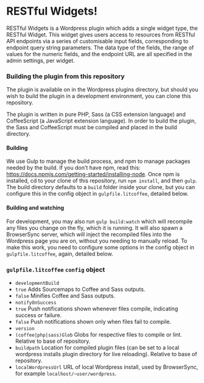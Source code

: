 # RESTful Widgets!

RESTful Widgets is a Wordpress plugin which adds a single widget type, the RESTful Widget. This widget gives users access to resources from RESTful API endpoints via a series of customisable input fields, corresponding to endpoint query string parameters. The data type of the fields, the range of values for the numeric fields, and the endpoint URL are all specified in the admin settings, per widget.

### Building the plugin from this repository

The plugin is available on in the Wordpress plugins directory, but should you wish to build the plugin in a development environment, you can clone this repository.


The plugin is written in pure PHP, Sass (a CSS extension language) and CoffeeScript (a JavaScript extension language). In order to build the plugin, the Sass and CoffeeScript must be compiled and placed in the build directory.

#### Building

We use Gulp to manage the build process, and npm to manage packages needed by the build.
If you don't have npm, read this: https://docs.npmjs.com/getting-started/installing-node.
Once npm is installed, cd to your clone of this repository, run `npm install`, and then `gulp`. The build directory defaults to a `build` folder inside your clone, but you can configure this in the config object in `gulpfile.litcoffee`, detailed below.

#### Building and watching

For development, you may also run `gulp build:watch` which will recompile any files you change on the fly, which it is running. It will also spawn a BrowserSync server, which will inject the recompiled files into the Wordpress page you are on, without you needing to manually reload. To make this work, you need to configure some options in the config object in `gulpfile.litcoffee`, again, detailed below.

### `gulpfile.litcoffee` `config` object

* `developmentBuild`
 * `true` Adds Sourcemaps to Coffee and Sass outputs.
 * `false` Minifies Coffee and Sass outputs.
* `notifyOnSuccess`
 * `true` Push notifications shown whenever files compile, indicating success or failure.
 * `false` Push notifications shown only when files fail to compile.
* `version`
* `(coffee|php|sass)Glob` Globs for respective files to compile or lint. Relative to base of repository.
* `buildpath` Location for compiled plugin files (can be set to a local wordpress installs plugin directory for live reloading). Relative to base of repository.
* `localWordpressUrl` URL of local Wordpress install, used by BrowserSync, for example `localhost/~user/wordpress`.